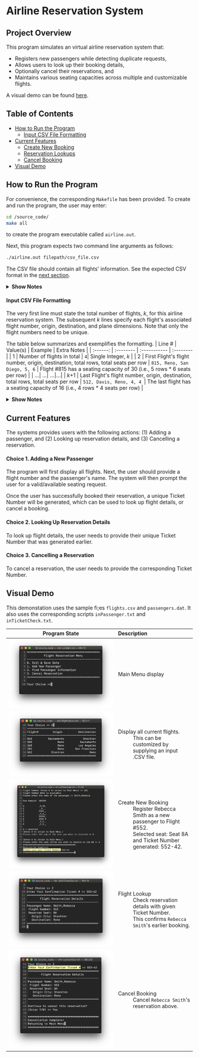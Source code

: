 # Airline Reservation System

## Project Overview
This program simulates an virtual airline reservation system that: 
<ul>
 <li> Registers new passengers while detecting duplicate requests, </li>
 <li> Allows users to look up their booking details, </li>
 <li> Optionally cancel their reservations, and </li>
 <li> Maintains various seating capacities across multiple and customizable flights. </li>
</ul>

A visual demo can be found [here](https://github.com/jschhie/airline-reserv/#visual-demo).


## Table of Contents
* [How to Run the Program](https://github.com/jschhie/airline-reserv/#how-to-run-the-program)
  * [Input CSV File Formatting](https://github.com/jschhie/airline-reserv/#input-csv-file-formatting)
* [Current Features](https://github.com/jschhie/airline-reserv/#current-features)
  * [Create New Booking](https://github.com/jschhie/airline-reserv/#choice-1-adding-a-new-passenger)
  * [Reservation Lookups](https://github.com/jschhie/airline-reserv/#choice-2-looking-up-reservation-details)
  * [Cancel Booking](https://github.com/jschhie/airline-reserv/#choice-3-cancelling-a-reservation)
* [Visual Demo](https://github.com/jschhie/airline-reserv/#visual-demo)


## How to Run the Program  
For convenience, the corresponding ```Makefile``` has been provided. To create and run the program, the user may enter:
```bash 
cd /source_code/
make all
``` 
to create the program executable called ```airline.out```.

Next, this program expects two command line arguments as follows: 
```bash
./airline.out filepath/csv_file.csv
```

The CSV file should contain all flights' information. See the expected CSV format in the [next section](https://github.com/jschhie/airline-reserv/#input-csv-file-formatting).

<details>
 <summary>
  <b> Show Notes </b>
 </summary>
 <ul> 
  <li> Sample files (flights.csv and passengers.dat) can be found in the refs/ directory. </li> 
  <li> The latter is a binary file with sample flight reservations. </li>
  <li> The user may also replace this with an empty file to initialize all flights with zero passengers. </li>
</details>


#### Input CSV File Formatting
The very first line must state the total number of flights, *k*, for this airline reservation system. The subsequent *k* lines specify each flight's associated flight number, origin, destination, and plane dimensions. Note that only the flight numbers need to be unique. 

The table below summarizes and exemplifies the formatting.
| Line # | Value(s) | Example | Extra Notes |
| :------: | :-------- | :----------- | :--------|
| 1 | Number of flights in total |  ```4```| Single Integer, *k* |
| 2 | First Flight's flight number, origin, destination, total rows, total seats per row | ```815, Reno, San Diego, 5, 6``` | Flight #815 has a seating capacity of 30 (i.e., 5 rows * 6 seats per row) |
| ...| ...| ...|...|
| *k*+1 | Last Flight's flight number, origin, destination, total rows, total seats per row | ```512, Davis, Reno, 4, 4 ```| The last flight has a seating capacity of 16 (i.e., 4 rows * 4 seats per row) | 

<details><summary><b>Show Notes</b></summary>
 
For the sake of readability, the values listed have been separated by a comma followed by a single whitespace. The actual CSV format requires that they are separated by just a comma. 

</details>


## Current Features
The systems provides users with the following actions: (1) Adding a passenger, and (2) Looking up reservation details, and (3) Cancelling a reservation. 


#### Choice 1. Adding a New Passenger
The program will first display all flights. Next, the user should provide a flight number and the passenger's name. The system will then prompt the user for a valid/available seating request.

Once the user has successfully booked their reservation, a unique Ticket Number will be generated, which can be used to look up flight details, or cancel a booking. 


#### Choice 2. Looking Up Reservation Details
To look up flight details, the user needs to provide their unique Ticket Number that was generated earlier.


#### Choice 3. Cancelling a Reservation
To cancel a reservation, the user needs to provide the corresponding Ticket Number.


## Visual Demo
This demonstation uses the sample fi;es ```flights.csv``` and ```passengers.dat```. 
It also uses the corresponding scripts ```inPassenger.txt``` and ```inTicketCheck.txt```.

| Program State | Description |
| ----- | :----- |
| ![alt text](https://github.com/jschhie/Airline-Reservation-System/blob/master/demo/Updated%20Main%20Menu.png?raw=true "Main Menu") | <dl> <dt> Main Menu display </dt> </dl> |
| ![alt text](https://github.com/jschhie/Airline-Reservation-System/blob/master/demo/Updated%20Flights%20Menu.png?raw=true "Flights Menu") | <dl> <dt> Display all current flights. </dt> <dd> This can be customized by supplying an input .CSV file. </dd></dl> |
| ![alt text](https://github.com/jschhie/Airline-Reservation-System/blob/master/demo/Add%20New%20Passenger.png?raw=true "Add New Passenger") | <dl> <dt> Create New Booking </dt> <dd> Register Rebecca Smith as a new passenger to Flight #552. </dd> <dd> Selected seat: Seat 8A and Ticket Number generated: 552-42. </dd> </dl>| 
| ![alt text](https://github.com/jschhie/Airline-Reservation-System/blob/master/demo/Passenger%20Lookup.png?raw=true "Check Reservation Details") | <dl> <dt> Flight Lookup </dt> <dd> Check reservation details with given Ticket Number. </dd> <dd> This confirms ```Rebecca Smith```'s earlier booking. </dd> </dl> |
| ![alt text](https://github.com/jschhie/Airline-Reservation-System/blob/master/demo/New%20Check%20Cancellation.png?raw=true "Cancel Booking") | <dl> <dt> Cancel Booking </dt> <dd> Cancel ```Rebecca Smith```'s reservation above. </dd> </dl>|
